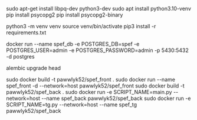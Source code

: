 sudo apt-get install libpq-dev python3-dev
sudo apt install python3.10-venv
pip install psycopg2
pip install psycopg2-binary

python3 -m venv venv
source venv/bin/activate
pip3 install -r requirements.txt

docker run --name spef_db -e POSTGRES_DB=spef -e POSTGRES_USER=admin -e POSTGRES_PASSWORD=admin -p 5430:5432 -d postgres

alembic upgrade head

sudo docker build -t pawwlyk52/spef_front .
sudo docker run --name spef_front -d --network=host pawwlyk52/spef_front
sudo docker build -t pawwlyk52/spef_back .
sudo docker run -e SCRIPT_NAME=main.py --network=host --name spef_back pawwlyk52/spef_back
sudo docker run -e SCRIPT_NAME=tg.py --network=host --name spef_tg pawwlyk52/spef_back
